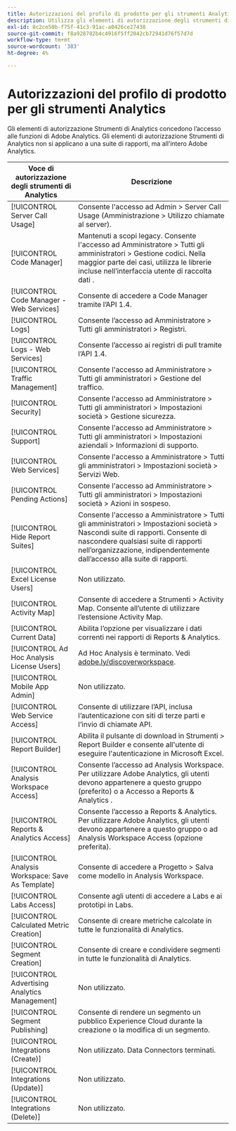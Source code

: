 ```yaml
---
title: Autorizzazioni del profilo di prodotto per gli strumenti Analytics
description: Utilizza gli elementi di autorizzazione degli strumenti di Analytics per concedere l’accesso alle funzioni di Adobe Analytics.
exl-id: 8c2ce50b-f75f-41c3-91ac-a0426ce27438
source-git-commit: f8a928782b4c4916f5ff2042cb72941d76f57d7d
workflow-type: tm+mt
source-wordcount: '383'
ht-degree: 4%

---
```


# Autorizzazioni del profilo di prodotto per gli strumenti Analytics

Gli elementi di autorizzazione Strumenti di Analytics concedono l’accesso alle funzioni di Adobe Analytics. Gli elementi di autorizzazione Strumenti di Analytics non si applicano a una suite di rapporti, ma all’intero Adobe Analytics.

| Voce di autorizzazione degli strumenti di Analytics | Descrizione |
|----|----|
| [!UICONTROL Server Call Usage] | Consente l&#39;accesso ad Admin > Server Call Usage (Amministrazione > Utilizzo chiamate al server). |
| [!UICONTROL Code Manager] | Mantenuti a scopi legacy. Consente l&#39;accesso ad Amministratore > Tutti gli amministratori > Gestione codici. Nella maggior parte dei casi, utilizza le librerie incluse nell’interfaccia utente di raccolta dati . |
| [!UICONTROL Code Manager - Web Services] | Consente di accedere a Code Manager tramite l’API 1.4. |
| [!UICONTROL Logs] | Consente l’accesso ad Amministratore > Tutti gli amministratori > Registri. |
| [!UICONTROL Logs - Web Services] | Consente l’accesso ai registri di pull tramite l’API 1.4. |
| [!UICONTROL Traffic Management] | Consente l&#39;accesso ad Amministratore > Tutti gli amministratori > Gestione del traffico. |
| [!UICONTROL Security] | Consente l&#39;accesso ad Amministratore > Tutti gli amministratori > Impostazioni società > Gestione sicurezza. |
| [!UICONTROL Support] | Consente l&#39;accesso ad Amministratore > Tutti gli amministratori > Impostazioni aziendali > Informazioni di supporto. |
| [!UICONTROL Web Services] | Consente l&#39;accesso a Amministratore > Tutti gli amministratori > Impostazioni società > Servizi Web. |
| [!UICONTROL Pending Actions] | Consente l&#39;accesso ad Amministratore > Tutti gli amministratori > Impostazioni società > Azioni in sospeso. |
| [!UICONTROL Hide Report Suites] | Consente l&#39;accesso a Amministratore > Tutti gli amministratori > Impostazioni società > Nascondi suite di rapporti. Consente di nascondere qualsiasi suite di rapporti nell’organizzazione, indipendentemente dall’accesso alla suite di rapporti. |
| [!UICONTROL Excel License Users] | Non utilizzato. |
| [!UICONTROL Activity Map] | Consente di accedere a Strumenti > Activity Map. Consente all’utente di utilizzare l’estensione Activity Map. |
| [!UICONTROL Current Data] | Abilita l’opzione per visualizzare i dati correnti nei rapporti di Reports &amp; Analytics. |
| [!UICONTROL Ad Hoc Analysis License Users] | Ad Hoc Analysis è terminato. Vedi [adobe.ly/discoverworkspace](https://adobe.ly/discoverworkspace). |
| [!UICONTROL Mobile App Admin] | Non utilizzato. |
| [!UICONTROL Web Service Access] | Consente di utilizzare l’API, inclusa l’autenticazione con siti di terze parti e l’invio di chiamate API. |
| [!UICONTROL Report Builder] | Abilita il pulsante di download in Strumenti > Report Builder e consente all&#39;utente di eseguire l&#39;autenticazione in Microsoft Excel. |
| [!UICONTROL Analysis Workspace Access] | Consente l’accesso ad Analysis Workspace. Per utilizzare Adobe Analytics, gli utenti devono appartenere a questo gruppo (preferito) o a Accesso a Reports &amp; Analytics . |
| [!UICONTROL Reports & Analytics Access] | Consente l’accesso a Reports &amp; Analytics. Per utilizzare Adobe Analytics, gli utenti devono appartenere a questo gruppo o ad Analysis Workspace Access (opzione preferita). |
| [!UICONTROL Analysis Workspace: Save As Template] | Consente di accedere a Progetto > Salva come modello in Analysis Workspace. |
| [!UICONTROL Labs Access] | Consente agli utenti di accedere a Labs e ai prototipi in Labs. |
| [!UICONTROL Calculated Metric Creation] | Consente di creare metriche calcolate in tutte le funzionalità di Analytics. |
| [!UICONTROL Segment Creation] | Consente di creare e condividere segmenti in tutte le funzionalità di Analytics. |
| [!UICONTROL Advertising Analytics Management] | Non utilizzato. |
| [!UICONTROL Segment Publishing] | Consente di rendere un segmento un pubblico Experience Cloud durante la creazione o la modifica di un segmento. |
| [!UICONTROL Integrations (Create)] | Non utilizzato. Data Connectors terminati. |
| [!UICONTROL Integrations (Update)] | Non utilizzato. |
| [!UICONTROL Integrations (Delete)] | Non utilizzato. |
